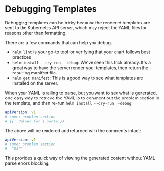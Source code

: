# Debugging Templates

Debugging templates can be tricky because the rendered templates are sent to the Kubernetes API server, which may reject the YAML files for reasons other than formatting.

There are a few commands that can help you debug.

- `helm lint` is your go-to tool for verifying that your chart follows best practices
- `helm install --dry-run --debug`: We've seen this trick already. It's a great way to have the server render your templates, then return the resulting manifest file.
- `helm get manifest`: This is a good way to see what templates are installed on the server.

When your YAML is failing to parse, but you want to see what is generated, one
easy way to retrieve the YAML is to comment out the problem section in the template,
and then re-run `helm install --dry-run --debug`:

```YAML
apiVersion: v1
# some: problem section
# {{ .Values.foo | quote }}
```

The above will be rendered and returned with the comments intact:

```YAML
apiVersion: v1
# some: problem section
#  "bar"
```

This provides a quick way of viewing the generated content without YAML parse
errors blocking.
